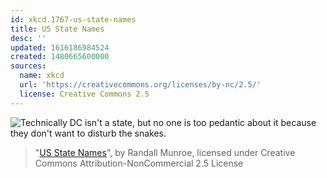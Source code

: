 ```yaml
---
id: xkcd.1767-us-state-names
title: US State Names
desc: ''
updated: 1616186984524
created: 1480665600000
sources:
  name: xkcd
  url: 'https://creativecommons.org/licenses/by-nc/2.5/'
  license: Creative Commons 2.5
---
```

![Technically DC isn't a state, but no one is too pedantic about it because they don't want to disturb the snakes.](https://imgs.xkcd.com/comics/us_state_names.png)
> "[US State Names](https://xkcd.com/1767/)", by Randall Munroe, licensed under Creative Commons Attribution-NonCommercial 2.5 License
